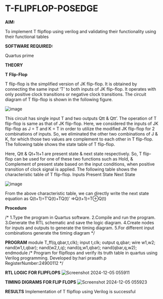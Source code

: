 # T-FLIPFLOP-POSEDGE

**AIM:**

To implement  T flipflop using verilog and validating their functionality using their functional tables

**SOFTWARE REQUIRED:**

Quartus prime

**THEORY**

**T Flip-Flop**

T flip-flop is the simplified version of JK flip-flop. It is obtained by connecting the same input ‘T’ to both inputs of JK flip-flop. It operates with only positive clock transitions or negative clock transitions. The circuit diagram of T flip-flop is shown in the following figure.

![image](https://github.com/naavaneetha/T-FLIPFLOP-POSEDGE/assets/154305477/458a68fe-2d08-4a9d-ac4f-7ae0480ce0bd)

 
This circuit has single input T and two outputs Qtt & Qtt’. The operation of T flip-flop is same as that of JK flip-flop. Here, we considered the inputs of JK flip-flop as J = T and K = T in order to utilize the modified JK flip-flop for 2 combinations of inputs. So, we eliminated the other two combinations of J & K, for which those two values are complement to each other in T flip-flop. The following table shows the state table of T flip-flop.

Here, Qtt & Qt+1t+1 are present state & next state respectively. So, T flip-flop can be used for one of these two functions such as Hold, & Complement of present state based on the input conditions, when positive transition of clock signal is applied. The following table shows the characteristic table of T flip-flop. Inputs Present State Next State

![image](https://github.com/naavaneetha/T-FLIPFLOP-POSEDGE/assets/154305477/cdd7fb32-539f-4b66-bb8d-f305a153c886)

 
From the above characteristic table, we can directly write the next state equation as Q(t+1)=T′Q(t)+TQ(t)′ ⇒Q(t+1)=T⊕Q(t)

**Procedure**

/* 1.Type the program in Quartus software.
2.Compile and run the program.
3.Generate the RTL schematic and save the logic diagram.
4.Create nodes for inputs and outputs to generate the timing diagram.
5.For different input combinations generate the timing diagram */

**PROGRAM**
module T_ff(q,qbar,t,clk); input t,clk; output q,qbar; wire w1,w2; nand(w1,t,qbar);
nand(w2,t,q); nand(q,w1,qbar); nand(qbar,q,w2); endmodule
/* Program for flipflops and verify its truth table in quartus using Verilog programming. Developed by:hari prasath.p RegisterNumber:24900112
*/

**RTL LOGIC FOR FLIPFLOPS**
![Screenshot 2024-12-05 055911](https://github.com/user-attachments/assets/d625e367-ed1b-4794-bcf5-cd79ef327f00)


**TIMING DIGRAMS FOR FLIP FLOPS**
![Screenshot 2024-12-05 055923](https://github.com/user-attachments/assets/9596646c-4982-4f97-8cc4-f9f5fc4f9512)

**RESULTS**
Implementation of T flipflop using Verilog is successful
